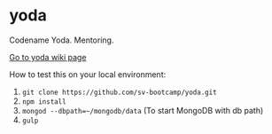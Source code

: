 # yoda
Codename Yoda. Mentoring.

[Go to yoda wiki page](https://github.com/sv-bootcamp/wiki/wiki/Project-Yoda)

How to test this on your local environment:

1. `git clone https://github.com/sv-bootcamp/yoda.git` 
2. `npm install` 
3. `mongod --dbpath=~/mongodb/data` (To start MongoDB with db path)
3. `gulp` 
